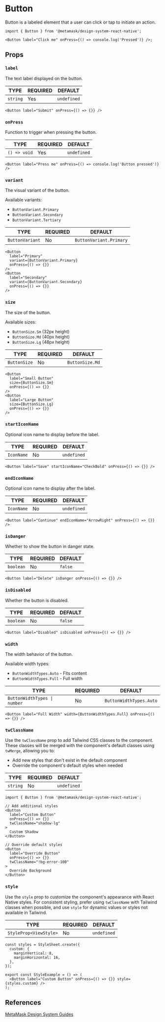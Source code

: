 # Button

Button is a labeled element that a user can click or tap to initiate an action.

```tsx
import { Button } from '@metamask/design-system-react-native';

<Button label="Click me" onPress={() => console.log('Pressed')} />;
```

## Props

### `label`

The text label displayed on the button.

| TYPE     | REQUIRED | DEFAULT     |
| -------- | -------- | ----------- |
| `string` | Yes      | `undefined` |

```tsx
<Button label="Submit" onPress={() => {}} />
```

### `onPress`

Function to trigger when pressing the button.

| TYPE         | REQUIRED | DEFAULT     |
| ------------ | -------- | ----------- |
| `() => void` | Yes      | `undefined` |

```tsx
<Button label="Press me" onPress={() => console.log('Button pressed')} />
```

### `variant`

The visual variant of the button.

Available variants:

- `ButtonVariant.Primary`
- `ButtonVariant.Secondary`
- `ButtonVariant.Tertiary`

| TYPE            | REQUIRED | DEFAULT                 |
| --------------- | -------- | ----------------------- |
| `ButtonVariant` | No       | `ButtonVariant.Primary` |

```tsx
<Button
  label="Primary"
  variant={ButtonVariant.Primary}
  onPress={() => {}}
/>
<Button
  label="Secondary"
  variant={ButtonVariant.Secondary}
  onPress={() => {}}
/>
```

### `size`

The size of the button.

Available sizes:

- `ButtonSize.Sm` (32px height)
- `ButtonSize.Md` (40px height)
- `ButtonSize.Lg` (48px height)

| TYPE         | REQUIRED | DEFAULT         |
| ------------ | -------- | --------------- |
| `ButtonSize` | No       | `ButtonSize.Md` |

```tsx
<Button
  label="Small Button"
  size={ButtonSize.Sm}
  onPress={() => {}}
/>
<Button
  label="Large Button"
  size={ButtonSize.Lg}
  onPress={() => {}}
/>
```

### `startIconName`

Optional icon name to display before the label.

| TYPE       | REQUIRED | DEFAULT     |
| ---------- | -------- | ----------- |
| `IconName` | No       | `undefined` |

```tsx
<Button label="Save" startIconName="CheckBold" onPress={() => {}} />
```

### `endIconName`

Optional icon name to display after the label.

| TYPE       | REQUIRED | DEFAULT     |
| ---------- | -------- | ----------- |
| `IconName` | No       | `undefined` |

```tsx
<Button label="Continue" endIconName="ArrowRight" onPress={() => {}} />
```

### `isDanger`

Whether to show the button in danger state.

| TYPE      | REQUIRED | DEFAULT |
| --------- | -------- | ------- |
| `boolean` | No       | `false` |

```tsx
<Button label="Delete" isDanger onPress={() => {}} />
```

### `isDisabled`

Whether the button is disabled.

| TYPE      | REQUIRED | DEFAULT |
| --------- | -------- | ------- |
| `boolean` | No       | `false` |

```tsx
<Button label="Disabled" isDisabled onPress={() => {}} />
```

### `width`

The width behavior of the button.

Available width types:

- `ButtonWidthTypes.Auto` - Fits content
- `ButtonWidthTypes.Full` - Full width

| TYPE                         | REQUIRED | DEFAULT                 |
| ---------------------------- | -------- | ----------------------- |
| `ButtonWidthTypes \| number` | No       | `ButtonWidthTypes.Auto` |

```tsx
<Button label="Full Width" width={ButtonWidthTypes.Full} onPress={() => {}} />
```

### `twClassName`

Use the `twClassName` prop to add Tailwind CSS classes to the component. These classes will be merged with the component's default classes using `twMerge`, allowing you to:

- Add new styles that don't exist in the default component
- Override the component's default styles when needed

| TYPE     | REQUIRED | DEFAULT     |
| -------- | -------- | ----------- |
| `string` | No       | `undefined` |

```tsx
import { Button } from '@metamask/design-system-react-native';

// Add additional styles
<Button
  label="Custom Button"
  onPress={() => {}}
  twClassName="shadow-lg"
>
  Custom Shadow
</Button>

// Override default styles
<Button
  label="Override Button"
  onPress={() => {}}
  twClassName="!bg-error-100"
>
  Override Background
</Button>
```

### `style`

Use the `style` prop to customize the component's appearance with React Native styles. For consistent styling, prefer using `twClassName` with Tailwind classes when possible, and use `style` for dynamic values or styles not available in Tailwind.

| TYPE                   | REQUIRED | DEFAULT     |
| ---------------------- | -------- | ----------- |
| `StyleProp<ViewStyle>` | No       | `undefined` |

```tsx
const styles = StyleSheet.create({
  custom: {
    marginVertical: 8,
    marginHorizontal: 16,
  },
});

export const StyleExample = () => (
  <Button label="Custom Button" onPress={() => {}} style={styles.custom} />
);
```

## References

[MetaMask Design System Guides](https://www.notion.so/MetaMask-Design-System-Guides-Design-f86ecc914d6b4eb6873a122b83c12940)
